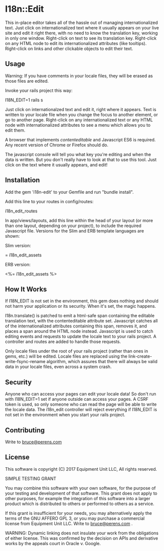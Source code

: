 # I18n::Edit
This in-place editor takes all of the hassle out of managing internationalized text.
Just click on internationalized text where it usually appears on your live site and
edit it right there, with no need to know the translation key, working in only one
window. Right-click on text to see its translation key. Right-click on any HTML node
to edit its internationalized attributes (like tooltips). Right-click on links and other
clickable objects to edit their text.

## Usage
Warning: If you have comments in your locale files, they will be erased as those files
are edited.

Invoke your rails project this way:

   I18N_EDIT=1 rails s

Just click on internationalzed text and edit it, right where it appears. Text is written
to your locale file when you change the focus to another element, or go to another page.
Right-click on any internationalized text or any HTML node with internationalized
attributes to see a menu which allows you to edit them.

A browser that implements *contenteditable* and Javascript ES6 is required. Any recent
version of Chrome or Firefox should do.

The javascript console will tell you what key you're editing and when the data is
written. But you don't really have to look at that to use this tool. Just click on the
text where it usually appears, and edit!

## Installation
Add the gem 'i18n-edit' to your Gemfile and run "bundle install".

Add this line to your routes in config/routes:

  i18n_edit_routes

In app/views/layouts, add this line within the head of your layout (or more than one
layout, depending on your project), to include the required Javascript file. Versions
for the Slim and ERB template languages are shown:

Slim version:

  = i18n_edit_assets

ERB version:

  <%= i18n_edit_assets %>

## How It Works
If I18N_EDIT is not set in the environment, this gem does nothing and should not
harm your application or its security. When it's set, the magic happens.

I18n.translate() is patched to emit a html-safe span containing the editable translation
text, with the contenteditable attribute set. Javascript catches all of the
internationalized attributes containing this span, removes it, and places a span
around the HTML node instead. Javascript is used to catch editing events and requests
to update the locale text to your rails project. A controller and routes are added to
handle those requests.

Only locale files under the root of your rails project (rather than ones in gems, etc.)
will be edited. Locale files are replaced using the link-create-write-fsync-rename
algorithm, which assures that there will always be valid data in your locale files, even
across a system crash.

## Security

Anyone who can access your pages can edit your locale data! So don't run with
I18N_EDIT=1 set if anyone outside can access your pages. A CSRF token is used,
so only someone who can read the page will be able to write the locale data.
The i18n_edit controller will reject everything if I18N_EDIT is not set in the
environment when you start your rails project.


## Contributing

Write to bruce@perens.com


## License
This software is copyright (C) 2017 Equipment Unit LLC, All rights reserved.

SIMPLE TESTING GRANT

You may combine this software with your own software, for the purpose of your testing
and development of that software. This grant does not apply to other purposes, for
example the integration of this software into a larger product which is distributed to
others or performed to others as a service.

If this grant is insufficient for your needs, you may alternatively apply the terms of
the GNU AFFERO GPL 3, or you may purchase a commercial license from Equipment Unit LLC.
Write to bruce@perens.com .

WARNING: Dynamic linking does not insulate your work from the obligations of either
license. This was confirmed by the decision on APIs and derivative works by the appeals
court in Oracle v. Google.
